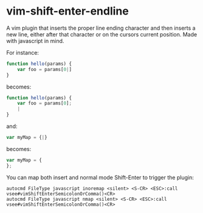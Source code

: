 vim-shift-enter-endline
=======================

A vim plugin that inserts the proper line ending character and then inserts a
new line, either after that character or on the cursors current position. Made
with javascript in mind.

For instance:

```javascript
function hello(params) {
    var foo = params[0|]
} 
```

becomes:

```javascript
function hello(params) {
    var foo = params[0];
    |
} 
```

and: 

```javascript
var myMap = {|} 
```

becomes:

```javascript
var myMap = {
};
```

You can map both insert and normal mode Shift-Enter to trigger the plugin:

```vim
autocmd FileType javascript inoremap <silent> <S-CR> <ESC>:call vsee#vimShiftEnterSemicolonOrComma()<CR>
autocmd FileType javascript nmap <silent> <S-CR> <ESC>:call vsee#vimShiftEnterSemicolonOrComma()<CR>
```
